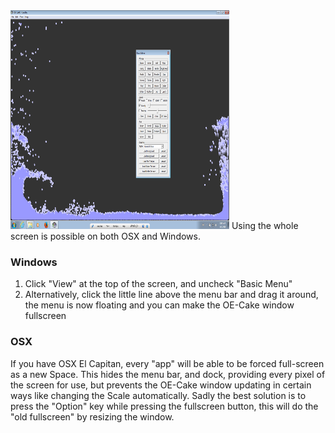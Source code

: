 <img src="/images/Screen%20Shot%202016-05-09%20at%2001.46.33.png" title="fig:Demonstration of the floating menu on Windows" width="350" height="350" alt="Demonstration of the floating menu on Windows" />
Using the whole screen is possible on both OSX and Windows.

### Windows

1.  Click "View" at the top of the screen, and uncheck "Basic Menu"
2.  Alternatively, click the little line above the menu bar and drag it around, the menu is now floating and you can make the OE-Cake window fullscreen

### OSX

If you have OSX El Capitan, every "app" will be able to be forced full-screen as a new Space. This hides the menu bar, and dock, providing every pixel of the screen for use, but prevents the OE-Cake window updating in certain ways like changing the Scale automatically. Sadly the best solution is to press the "Option" key while pressing the fullscreen button, this will do the "old fullscreen" by resizing the window.
